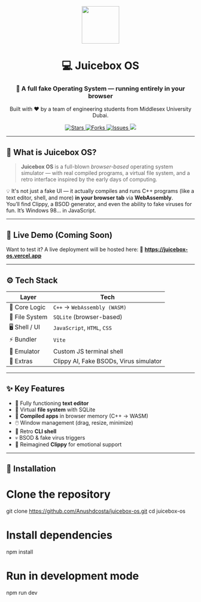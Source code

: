 <div align="center">
  <img src="https://media.giphy.com/media/26tn33aiTi1jkl6H6/giphy.gif" width="100"/>
  <h1>💻 Juicebox OS</h1>
  <h3>🧃 A full fake Operating System — running entirely in your browser</h3>
  <p>Built with ❤️ by a team of engineering students from Middlesex University Dubai.</p>
  
  <a href="https://github.com/Anushdcosta/juicebox-os/stargazers">
    <img src="https://img.shields.io/github/stars/Anushdcosta/juicebox-os?style=for-the-badge&color=yellow" alt="Stars"/>
  </a>
  <a href="https://github.com/Anushdcosta/juicebox-os/forks">
    <img src="https://img.shields.io/github/forks/Anushdcosta/juicebox-os?style=for-the-badge&color=orange" alt="Forks"/>
  </a>
  <a href="https://github.com/Anushdcosta/juicebox-os/issues">
    <img src="https://img.shields.io/github/issues/Anushdcosta/juicebox-os?style=for-the-badge&color=red" alt="Issues"/>
  </a>
  <img src="https://img.shields.io/badge/Build-WASM%20+%20Vite-blueviolet?style=for-the-badge"/>
</div>

---

## 🧠 What is Juicebox OS?

> **Juicebox OS** is a full-blown *browser-based* operating system simulator — with real compiled programs, a virtual file system, and a retro interface inspired by the early days of computing.

💡 It's not just a fake UI — it actually compiles and runs C++ programs (like a text editor, shell, and more) **in your browser tab** via **WebAssembly**.  
You’ll find Clippy, a BSOD generator, and even the ability to fake viruses for fun. It’s Windows 98... in JavaScript.

---

## 🚀 Live Demo (Coming Soon)

Want to test it? A live deployment will be hosted here:
🔗 **https://juicebox-os.vercel.app**

---

## ⚙️ Tech Stack

| Layer | Tech |
|-------|------|
| 🧠 Core Logic | `C++` → `WebAssembly (WASM)` |
| 💾 File System | `SQLite` (browser-based) |
| 🖥️ Shell / UI | `JavaScript`, `HTML`, `CSS` |
| ⚡ Bundler | `Vite` |
| 🔌 Emulator | Custom JS terminal shell |
| 🤖 Extras | Clippy AI, Fake BSODs, Virus simulator |

---

## ✨ Key Features

- 📝 Fully functioning **text editor**
- 📁 Virtual **file system** with SQLite
- 🧠 **Compiled apps** in browser memory (C++ → WASM)
- 🖱️ Window management (drag, resize, minimize)
- 🧻 Retro **CLI shell**
- 💀 BSOD & fake virus triggers
- 🐤 Reimagined **Clippy** for emotional support

---

## 🔧 Installation


# Clone the repository
git clone https://github.com/Anushdcosta/juicebox-os.git
cd juicebox-os

# Install dependencies
npm install

# Run in development mode
npm run dev
